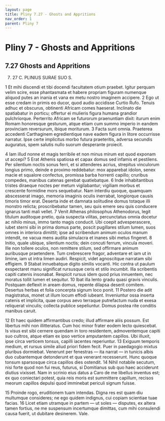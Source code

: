 ```yaml
---
layout: page
title: Pliny 7.27 - Ghosts and Appritions
nav_order: 1
parent: Pliny 7
---
```


# Pliny 7 - Ghosts and Appritions

## 7.27 Ghosts and Appritions


7. 27  C. PLINIUS SURAE SUO S.

1 Et mihi discendi et tibi docendi facultatem otium praebet. Igitur perquam velim scire, esse phantasmata et habere propriam figuram numenque aliquod putes an inania et vana ex metu nostro imaginem accipere. 2 Ego ut esse credam in primis eo ducor, quod audio accidisse Curtio Rufo. Tenuis adhuc et obscurus, obtinenti Africam comes haeserat. Inclinato die spatiabatur in porticu; offertur ei mulieris figura humana grandior pulchriorque. Perterrito Africam se futurorum praenuntiam dixit: iturum enim Romam honoresque gesturum, atque etiam cum summo imperio in eandem provinciam reversurum, ibique moriturum. 3 Facta sunt omnia. Praeterea accedenti Carthaginem egredientique nave eadem figura in litore occurrisse narratur. Ipse certe implicitus morbo futura praeteritis, adversa secundis auguratus, spem salutis nullo suorum desperante proiecit.

4 Iam illud nonne et magis terribile et non minus mirum est quod exponam ut accepi? 5 Erat Athenis spatiosa et capax domus sed infamis et pestilens. Per silentium noctis sonus ferri, et si attenderes acrius, strepitus vinculorum longius primo, deinde e proximo reddebatur: mox apparebat idolon, senex macie et squalore confectus, promissa barba horrenti capillo; cruribus compedes, manibus catenas gerebat quatiebatque. 6 Inde inhabitantibus tristes diraeque noctes per metum vigilabantur; vigiliam morbus et crescente formidine mors sequebatur. Nam interdiu quoque, quamquam abscesserat imago, memoria imaginis oculis inerrabat, longiorque causis timoris timor erat. Deserta inde et damnata solitudine domus totaque illi monstro relicta; proscribebatur tamen, seu quis emere seu quis conducere ignarus tanti mali vellet. 7 Venit Athenas philosophus Athenodorus, legit titulum auditoque pretio, quia suspecta vilitas, percunctatus omnia docetur ac nihilo minus, immo tanto magis conducit. Ubi coepit advesperascere, iubet sterni sibi in prima domus parte, poscit pugillares stilum lumen, suos omnes in interiora dimittit; ipse ad scribendum animum oculos manum intendit, ne vacua mens audita simulacra et inanes sibi metus fingeret. 8 Initio, quale ubique, silentium noctis; dein concuti ferrum, vincula moveri. Ille non tollere oculos, non remittere stilum, sed offirmare animum auribusque praetendere. Tum crebrescere fragor, adventare et iam ut in limine, iam ut intra limen audiri. Respicit, videt agnoscitque narratam sibi effigiem. 9 Stabat innuebatque digito similis vocanti. Hic contra ut paulum exspectaret manu significat rursusque ceris et stilo incumbit. Illa scribentis capiti catenis insonabat. Respicit rursus idem quod prius innuentem, nec moratus tollit lumen et sequitur. 10 Ibat illa lento gradu quasi gravis vinculis. Postquam deflexit in aream domus, repente dilapsa deserit comitem. Desertus herbas et folia concerpta signum loco ponit. 11 Postero die adit magistratus, monet ut illum locum effodi iubeant. Inveniuntur ossa inserta catenis et implicita, quae corpus aevo terraque putrefactum nuda et exesa reliquerat vinculis; collecta publice sepeliuntur. Domus postea rite conditis manibus caruit.

12 Et haec quidem affirmantibus credo; illud affirmare aliis possum. Est libertus mihi non illitteratus. Cum hoc minor frater eodem lecto quiescebat. Is visus est sibi cernere quendam in toro residentem, admoventemque capiti suo cultros, atque etiam ex ipso vertice amputantem capillos. Ubi illuxit, ipse circa verticem tonsus, capilli iacentes reperiuntur. 13 Exiguum temporis medium, et rursus simile aliud priori fidem fecit. Puer in paedagogio mixtus pluribus dormiebat. Venerunt per fenestras — ita narrat — in tunicis albis duo cubantemque detonderunt et qua venerant recesserunt. Hunc quoque tonsum sparsosque circa capillos dies ostendit. 14 Nihil notabile secutum, nisi forte quod non fui reus, futurus, si Domitianus sub quo haec acciderunt diutius vixisset. Nam in scrinio eius datus a Caro de me libellus inventus est; ex quo coniectari potest, quia reis moris est summittere capillum, recisos meorum capillos depulsi quod imminebat periculi signum fuisse.

15 Proinde rogo, eruditionem tuam intendas. Digna res est quam diu multumque consideres; ne ego quidem indignus, cui copiam scientiae tuae facias. 16 Licet etiam utramque in partem — ut soles — disputes, ex altera tamen fortius, ne me suspensum incertumque dimittas, cum mihi consulendi causa fuerit, ut dubitare desinerem. Vale.
